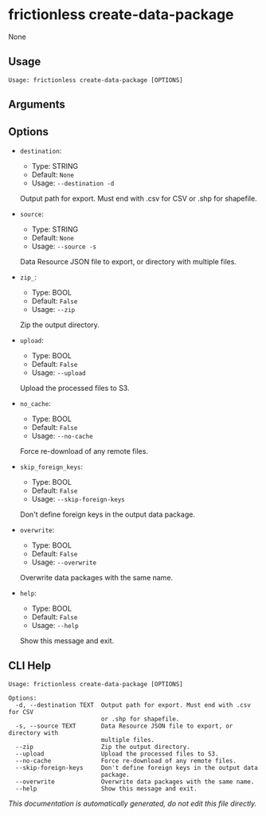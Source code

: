 
# frictionless create-data-package

None

## Usage

```
Usage: frictionless create-data-package [OPTIONS]
```

## Arguments


## Options

* `destination`:
    * Type: STRING
    * Default: `None`
    * Usage: `--destination
-d`

    Output path for export. Must end with .csv for CSV or .shp for shapefile.



* `source`:
    * Type: STRING
    * Default: `None`
    * Usage: `--source
-s`

    Data Resource JSON file to export, or directory with multiple files.



* `zip_`:
    * Type: BOOL
    * Default: `False`
    * Usage: `--zip`

    Zip the output directory.



* `upload`:
    * Type: BOOL
    * Default: `False`
    * Usage: `--upload`

    Upload the processed files to S3.



* `no_cache`:
    * Type: BOOL
    * Default: `False`
    * Usage: `--no-cache`

    Force re-download of any remote files.



* `skip_foreign_keys`:
    * Type: BOOL
    * Default: `False`
    * Usage: `--skip-foreign-keys`

    Don't define foreign keys in the output data package.



* `overwrite`:
    * Type: BOOL
    * Default: `False`
    * Usage: `--overwrite`

    Overwrite data packages with the same name.



* `help`:
    * Type: BOOL
    * Default: `False`
    * Usage: `--help`

    Show this message and exit.



## CLI Help

```
Usage: frictionless create-data-package [OPTIONS]

Options:
  -d, --destination TEXT  Output path for export. Must end with .csv for CSV
                          or .shp for shapefile.
  -s, --source TEXT       Data Resource JSON file to export, or directory with
                          multiple files.
  --zip                   Zip the output directory.
  --upload                Upload the processed files to S3.
  --no-cache              Force re-download of any remote files.
  --skip-foreign-keys     Don't define foreign keys in the output data
                          package.
  --overwrite             Overwrite data packages with the same name.
  --help                  Show this message and exit.
```

_This documentation is automatically generated, do not edit this file directly._
